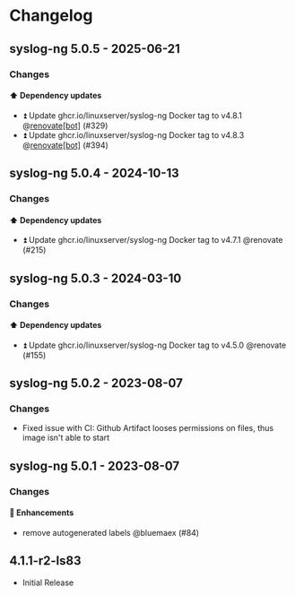 # Changelog

## syslog-ng 5.0.5 - 2025-06-21

### Changes

#### ⬆️ Dependency updates

- ⏫ Update ghcr.io/linuxserver/syslog-ng Docker tag to v4.8.1 @[renovate[bot]](https://github.com/apps/renovate) (#329)
- ⏫ Update ghcr.io/linuxserver/syslog-ng Docker tag to v4.8.3 @[renovate[bot]](https://github.com/apps/renovate) (#394)

## syslog-ng 5.0.4 - 2024-10-13

### Changes

#### ⬆️ Dependency updates

- ⏫ Update ghcr.io/linuxserver/syslog-ng Docker tag to v4.7.1 @renovate (#215)

## syslog-ng 5.0.3 - 2024-03-10

### Changes

#### ⬆️ Dependency updates

- ⏫ Update ghcr.io/linuxserver/syslog-ng Docker tag to v4.5.0 @renovate (#155)

## syslog-ng 5.0.2 - 2023-08-07

### Changes

- Fixed issue with CI: Github Artifact looses permissions on files, thus image isn't able to start

## syslog-ng 5.0.1 - 2023-08-07

### Changes

#### 🚀 Enhancements

- remove autogenerated labels @bluemaex (#84)

## 4.1.1-r2-ls83

- Initial Release
